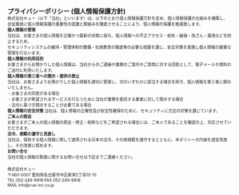 <html>
  <head>
  </head>
  <body>
    <p><strong><span style="font-size:14px">プライバシーポリシー (個人情報保護方針)</span></strong><br />
    <span style="font-size:9px">株式会社キュー（以下「当社」といいます）は、以下のとおり個人情報保護方針を定め、個人情報保護の仕組みを構築し、<br />
    全従業員に個人情報保護の重要性の認識と取組みを徹底させることにより、個人情報の保護を推進致します。<br />
    <strong>個人情報の管理</strong><br />
    当社は、お客さまの個人情報を正確かつ最新の状態に保ち、個人情報への不正アクセス・紛失・破損・改ざん・漏洩などを防止するため、<br />
    セキュリティシステムの維持・管理体制の整備・社員教育の徹底等の必要な措置を講じ、安全対策を実施し個人情報の厳重な管理を行ないます。<br />
    <strong>個人情報の利用目的</strong><br />
    お客さまからお預かりした個人情報は、当社からのご連絡や業務のご案内やご質問に対する回答として、電子メールや資料のご送付に利用いたします。<br />
    <strong>個人情報の第三者への開示・提供の禁止</strong><br />
    当社は、お客さまよりお預かりした個人情報を適切に管理し、次のいずれかに該当する場合を除き、個人情報を第三者に開示いたしません。</span><br />
    <span style="font-size:9px">・お客さまの同意がある場合</span><br />
    <span style="font-size:9px">・お客さまが希望されるサービスを行なうために当社が業務を委託する業者に対して開示する場合</span><br />
    <span style="font-size:9px">・法令に基づき開示することが必要である場合</span><br />
    <span style="font-size:9px"><strong>個人情報の安全対策</strong> 当社は、個人情報の正確性及び安全性確保のために、セキュリティに万全の対策を講じています。<br />
    <strong>ご本人の照会</strong><br />
    お客さまがご本人の個人情報の照会・修正・削除などをご希望される場合には、ご本人であることを確認の上、対応させていただきます。<br />
    <strong>法令、規範の遵守と見直し</strong><br />
    当社は、保有する個人情報に関して適用される日本の法令、その他規範を遵守するとともに、本ポリシーの内容を適宜見直し、その改善に努めます。<br />
    <strong>お問い合せ</strong><br />
    当社の個人情報の取扱に関するお問い合せは下記までご連絡ください。</span></p>
    <p><span style="font-size:9px">株式会社キュー<br />
    〒460-0007 愛知県名古屋市中区新栄2丁目13-10<br />
    TEL 052-249-9919 FAX 052-249-9918<br />
    MAIL info@cue-inc.co.jp</span></p>
  </body>
</html>
